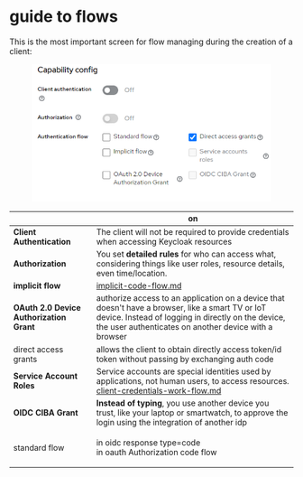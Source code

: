 # guide to flows

This is the most important screen for flow managing during the creation of a client:

<figure><img src="../../.gitbook/assets/Screenshot 2024-02-13 085537.png" alt=""><figcaption></figcaption></figure>



|                                           | on                                                                                                                                                                                                                                 |
| ----------------------------------------- | ---------------------------------------------------------------------------------------------------------------------------------------------------------------------------------------------------------------------------------- |
| **Client Authentication**                 | The client will not be required to provide credentials when accessing Keycloak resources                                                                                                                                           |
| **Authorization**                         | You set **detailed rules** for who can access what, considering things like user roles, resource details, even time/location.                                                                                                      |
| **implicit flow**                         | [implicit-code-flow.md](../../introduction-to-iam/iam-protocols/oauth-2.0/implicit-code-flow.md "mention")                                                                                                                         |
| **OAuth 2.0 Device Authorization Grant**  | authorize access to an application on a device that doesn't have a browser, like a smart TV or IoT device. Instead of logging in directly on the device, the user authenticates on another device with a browser                   |
| direct access grants                      | allows the client to obtain directly access token/id token without passing by exchanging auth code                                                                                                                                 |
| **Service Account Roles**                 | Service accounts are special identities used by applications, not human users, to access resources. [client-credentials-work-flow.md](../../introduction-to-iam/iam-protocols/oauth-2.0/client-credentials-work-flow.md "mention") |
| **OIDC CIBA Grant**                       | **Instead of typing**, you use another device you trust, like your laptop or smartwatch, to approve the login using the integration of another idp                                                                                 |
| standard flow                             | <p>in oidc response type=code<br>in oauth Authorization code flow</p>                                                                                                                                                              |
